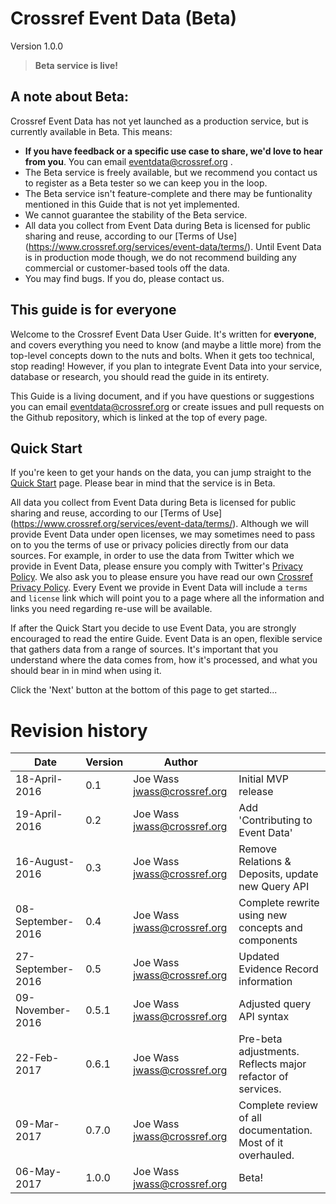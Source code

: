 # Crossref Event Data (Beta)

Version 1.0.0 

> **Beta service is live!**

## A note about Beta:

Crossref Event Data has not yet launched as a production service, but is currently available in Beta. This means:

- **If you have feedback or a specific use case to share, we'd love to hear from you**. You can email eventdata@crossref.org .
- The Beta service is freely available, but we recommend you contact us to register as a Beta tester so we can keep you in the loop.
- The Beta service isn't feature-complete and there may be funtionality mentioned in this Guide that is not yet implemented.
- We cannot guarantee the stability of the Beta service.
- All data you collect from Event Data during Beta is licensed for public sharing and reuse, according to our [Terms of Use]        (https://www.crossref.org/services/event-data/terms/). Until Event Data is in production mode though, we do not recommend building any  commercial or customer-based tools off the data.
- You may find bugs. If you do, please contact us. 

## This guide is for everyone

Welcome to the Crossref Event Data User Guide. It's written for **everyone**, and covers everything you need to know (and maybe a little more) from the top-level concepts down to the nuts and bolts. When it gets too technical, stop reading! However, if you plan to integrate Event Data into your service, database or research, you should read the guide in its entirety.

This Guide is a living document, and if you have questions or suggestions you can email eventdata@crossref.org or create issues and pull requests on the Github repository, which is linked at the top of every page.

## Quick Start

If you're keen to get your hands on the data, you can jump straight to the [Quick Start](/service/quick-start) page. Please bear in mind that the service is in Beta.

All data you collect from Event Data during Beta is licensed for public sharing and reuse, according to our [Terms of Use]       (https://www.crossref.org/services/event-data/terms/). Although we will provide Event Data under open licenses, we may sometimes need to pass on to you the terms of use or privacy policies directly from our data sources. For example, in order to use the data from Twitter which we provide in Event Data, please ensure you comply with Twitter's [Privacy Policy](https://twitter.com/privacy?lang=en). We also ask you to please ensure you have read our own [Crossref Privacy Policy](https://www.crossref.org/privacy/). Every Event we provide in Event Data will include a `terms` and `license` link which will point you to a page where all the information and links you need regarding re-use will be available.

If after the Quick Start you decide to use Event Data, you are strongly encouraged to read the entire Guide. Event Data is an open, flexible service that gathers data from a range of sources. It's important that you understand where the data comes from, how it's processed, and what you should bear in in mind when using it. 

Click the 'Next' button at the bottom of this page to get started...

# Revision history

| Date              | Version | Author                      |                                                   |
|-------------------|---------| ----------------------------|---------------------------------------------------|
| 18-April-2016     | 0.1     | Joe Wass jwass@crossref.org | Initial MVP release                               |
| 19-April-2016     | 0.2     | Joe Wass jwass@crossref.org | Add 'Contributing to Event Data'                  |
| 16-August-2016    | 0.3     | Joe Wass jwass@crossref.org | Remove Relations & Deposits, update new Query API |
| 08-September-2016 | 0.4     | Joe Wass jwass@crossref.org | Complete rewrite using new concepts and components|
| 27-September-2016 | 0.5     | Joe Wass jwass@crossref.org | Updated Evidence Record information |
| 09-November-2016  | 0.5.1   | Joe Wass jwass@crossref.org | Adjusted query API syntax |
| 22-Feb-2017       | 0.6.1   | Joe Wass jwass@crossref.org | Pre-beta adjustments. Reflects major refactor of services. |
| 09-Mar-2017       | 0.7.0   | Joe Wass jwass@crossref.org | Complete review of all documentation. Most of it overhauled. |
| 06-May-2017       | 1.0.0   | Joe Wass jwass@crossref.org | Beta! |

